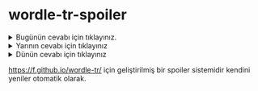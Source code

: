 # wordle-tr-spoiler

<details>
  <summary>Bugünün cevabı için tıklayınız.</summary>
  <br>
    <b> kaşık </b>
</details>

<details>
  <summary>Yarının cevabı için tıklayınız</summary>
  <br>
   <b> irade </b>
</details>

<details>
  <summary>Dünün cevabı için tıklayınız </summary>
  <br>
  <b> üstat </b>
</details>

https://f.github.io/wordle-tr/ için geliştirilmiş bir spoiler sistemidir kendini yeniler otomatik olarak.

